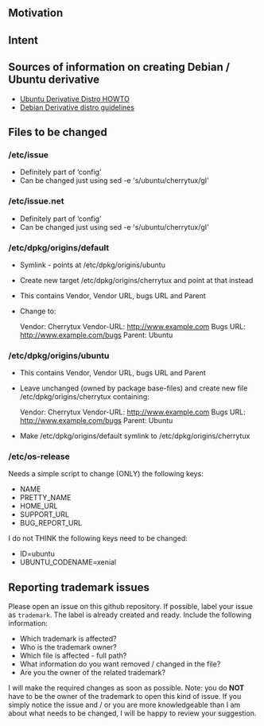 ## Motivation

## Intent

## Sources of information on creating Debian / Ubuntu derivative
* [Ubuntu Derivative Distro HOWTO](https://wiki.ubuntu.com/DerivativeDistroHowto)
* [Debian Derivative distro guidelines](https://wiki.debian.org/Derivatives/Guidelines)

## Files to be changed
### /etc/issue
* Definitely part of ‘config’
* Can be changed just using sed -e 's/ubuntu/cherrytux/gI'

### /etc/issue.net
* Definitely part of ‘config’
* Can be changed just using sed -e 's/ubuntu/cherrytux/gI'

### /etc/dpkg/origins/default
* Symlink - points at /etc/dpkg/origins/ubuntu
* Create new target /etc/dpkg/origins/cherrytux and point at that instead
* This contains Vendor, Vendor URL, bugs URL and Parent
* Change to:

    Vendor: Cherrytux
    Vendor-URL: http://www.example.com
    Bugs URL: http://www.example.com/bugs
    Parent: Ubuntu

### /etc/dpkg/origins/ubuntu
* This contains Vendor, Vendor URL, bugs URL and Parent
* Leave unchanged (owned by package base-files) and create new file /etc/dpkg/origins/cherrytux containing:

    Vendor: Cherrytux
    Vendor-URL: http://www.example.com
    Bugs URL: http://www.example.com/bugs
    Parent: Ubuntu
* Make /etc/dpkg/origins/default symlink to /etc/dpkg/origins/cherrytux 

### /etc/os-release
Needs a simple script to change (ONLY) the following keys:

* NAME
* PRETTY_NAME
* HOME_URL
* SUPPORT_URL
* BUG_REPORT_URL

I do not THINK the following keys need to be changed:

* ID=ubuntu
* UBUNTU_CODENAME=xenial

## Reporting trademark issues
Please open an issue on this github repository. If possible, label your issue as ```trademark```. The label is already created and ready. Include the following information:
* Which trademark is affected?
* Who is the trademark owner?
* Which file is affected - full path?
* What information do you want removed / changed in the file?
* Are you the owner of the related trademark?

I will make the required changes as soon as possible.
Note: you do **NOT** have to be the owner of the trademark to open this kind of issue. If you simply notice the issue and / or you are more knowledgeable than I am about what needs to be changed, I will be happy to review your suggestion.
